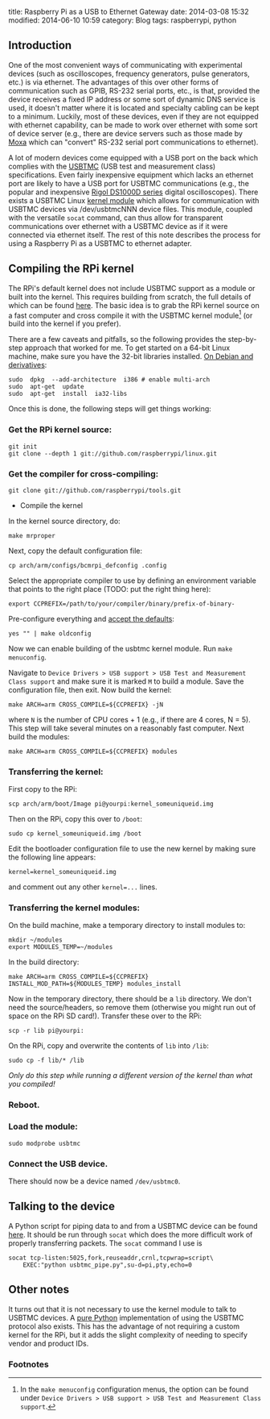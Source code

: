 title: Raspberry Pi as a USB to Ethernet Gateway
date: 2014-03-08 15:32
modified: 2014-06-10 10:59
category: Blog
tags: raspberrypi, python

Introduction
------------

One of the most convenient ways of communicating with experimental
devices (such as oscilloscopes, frequency generators, pulse
generators, etc.) is via ethernet. The advantages of this over other
forms of communication such as GPIB, RS-232 serial ports, etc., is
that, provided the device receives a fixed IP address or some sort of
dynamic DNS service is used, it doesn't matter where it is located and
specialty cabling can be kept to a minimum. Luckily, most of these
devices, even if they are not equipped with ethernet capability, can
be made to work over ethernet with some sort of device server (e.g.,
there are device servers such as those made by [Moxa][] which can
"convert" RS-232 serial port communications to ethernet).

A lot of modern devices come equipped with a USB port on the back
which complies with the [USBTMC][] (USB test and measurement class)
specifications. Even fairly inexpensive equipment which lacks an
ethernet port are likely to have a USB port for USBTMC communications
(e.g., the popular and inexpensive [Rigol DS1000D series][rigol scope]
digital oscilloscopes). There exists a USBTMC Linux
[kernel module][usbtmc module] which allows for communication with
USBTMC devices via /dev/usbtmcNNN device files. This module, coupled
with the versatile `socat` command, can thus allow for transparent
communications over ethernet with a USBTMC device as if it were
connected via ethernet itself. The rest of this note describes the
process for using a Raspberry Pi as a USBTMC to ethernet adapter.

[Moxa]: http://www.moxa.com/product/Serial_Device_Servers.htm
[USBTMC]: http://www.usb.org/developers/devclass_docs
[rigol scope]: http://www.rigolna.com/products/digital-oscilloscopes/ds1000d/
[usbtmc module]: http://www.home.agilent.com/upload/cmc_upload/All/usbtmc.html

Compiling the RPi kernel
------------------------

The RPi's default kernel does not include USBTMC support as a module
or built into the kernel. This requires building from scratch, the
full details of which can be found [here][rpi kernel]. The basic idea
is to grab the RPi kernel source on a fast computer and cross compile
it with the USBTMC kernel module[^1] (or build into the kernel if
you prefer).

[rpi kernel]: http://elinux.org/RPi_Kernel_Compilation

There are a few caveats and pitfalls, so the following provides the
step-by-step approach that worked for me. To get started on a 64-bit
Linux machine, make sure you have the 32-bit libraries
installed. [On Debian and derivatives][Debguide]:

[Debguide]: https://groups.google.com/d/msg/comp.sys.raspberry-pi/ONzkoIV9ab8/E4wejOI51WwJ

```
sudo  dpkg  --add-architecture  i386 # enable multi-arch
sudo  apt-get  update
sudo  apt-get  install  ia32-libs
```

Once this is done, the following steps will get things working:

### Get the RPi kernel source:

```
git init
git clone --depth 1 git://github.com/raspberrypi/linux.git
```

### Get the compiler for cross-compiling:

`git clone git://github.com/raspberrypi/tools.git`

* Compile the kernel

In the kernel source directory, do:

`make mrproper`

Next, copy the default configuration file:

`cp arch/arm/configs/bcmrpi_defconfig .config`

Select the appropriate compiler to use by defining an environment
variable that points to the right place (TODO: put the right thing
here): 

`export CCPREFIX=/path/to/your/compiler/binary/prefix-of-binary-`

Pre-configure everything and [accept the defaults][kdefaults]:

`yes "" | make oldconfig`

[kdefaults]: http://serverfault.com/a/116317

Now we can enable building of the usbtmc kernel module. Run `make
menuconfig`.

Navigate to `Device Drivers > USB support > USB Test and Measurement
Class support` and make sure it is marked `M` to build a module. Save
the configuration file, then exit. Now build the kernel:

`make ARCH=arm CROSS_COMPILE=${CCPREFIX} -jN`

where `N` is the number of CPU cores + 1 (e.g., if there are 4 cores,
N = 5). This step will take several minutes on a reasonably fast
computer. Next build the modules:

`make ARCH=arm CROSS_COMPILE=${CCPREFIX} modules`

### Transferring the kernel:

First copy to the RPi: 

`scp arch/arm/boot/Image pi@yourpi:kernel_someuniqueid.img`

Then on the RPi, copy this over to `/boot`:

`sudo cp kernel_someuniqueid.img /boot`

Edit the bootloader configuration file to use the new kernel by making
sure the following line appears:

`kernel=kernel_someuniqueid.img`

and comment out any other `kernel=...` lines.

### Transferring the kernel modules:

On the build machine, make a temporary directory to install modules
to: 

```
mkdir ~/modules
export MODULES_TEMP=~/modules
```

In the build directory:

`make ARCH=arm CROSS_COMPILE=${CCPREFIX}
INSTALL_MOD_PATH=${MODULES_TEMP} modules_install`

Now in the temporary directory, there should be a `lib` directory. We
don't need the source/headers, so remove them (otherwise you might run
out of space on the RPi SD card!). Transfer these over to the RPi:

`scp -r lib pi@yourpi:`

On the RPi, copy and overwrite the contents of `lib` into `/lib`:

`sudo cp -f lib/* /lib`

*Only do this step while running a different version of the kernel
 than what you compiled!*

### Reboot.

### Load the module:

`sudo modprobe usbtmc`

### Connect the USB device.

There should now be a device named `/dev/usbtmc0`.

Talking to the device
---------------------

A Python script for piping data to and from a USBTMC device can be
found [here](https://gist.github.com/mivade/112ef2087238662441ab). It
should be run through `socat` which does the more difficult work of
properly transferring packets. The `socat` command I use is

```
socat tcp-listen:5025,fork,reuseaddr,crnl,tcpwrap=script\
	EXEC:"python usbtmc_pipe.py",su-d=pi,pty,echo=0
```

Other notes
-----------

It turns out that it is not necessary to use the kernel module to talk
to USBTMC devices. A [pure Python][] implementation of using the
USBTMC protocol also exists. This has the advantage of not requiring a
custom kernel for the RPi, but it adds the slight complexity of
needing to specify vendor and product IDs.

[pure Python]: http://alexforencich.com/wiki/en/python-usbtmc/start

### Footnotes ###

[^1]: In the `make menuconfig` configuration menus, the option can be
	  found under `Device Drivers > USB support > USB Test and
	  Measurement Class support`.
